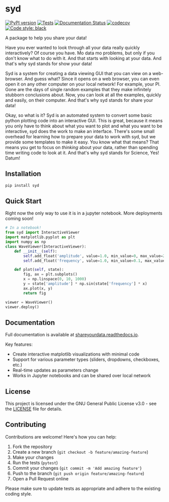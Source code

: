 # syd

[![PyPI version](https://badge.fury.io/py/syd.svg)](https://badge.fury.io/py/syd)
[![Tests](https://github.com/landoskape/syd/actions/workflows/tests.yml/badge.svg)](https://github.com/landoskape/syd/actions/workflows/tests.yml)
[![Documentation Status](https://readthedocs.org/projects/shareyourdata/badge/?version=stable)](https://shareyourdata.readthedocs.io/en/stable/?badge=stable)
[![codecov](https://codecov.io/gh/landoskape/syd/branch/main/graph/badge.svg)](https://codecov.io/gh/landoskape/syd)
[![Code style: black](https://img.shields.io/badge/code%20style-black-000000.svg)](https://github.com/psf/black)


A package to help you share your data!

Have you ever wanted to look through all your data really quickly interactively? Of course you have. Mo data mo problems, but only if you don't know what to do with it. And that starts with looking at your data. And that's why syd stands for show your data! 

Syd is a system for creating a data viewing GUI that you can view on a web-browser. And guess what? Since it opens on a web browser, you can even open it on any other computer on your local network! For example, your PI. Gone are the days of single random examples that they make infinitely stubborn conclusions about. Now, you can look at all the examples, quickly and easily, on their computer. And that's why syd stands for share your data!

Okay, so what is it? Syd is an automated system to convert some basic python plotting code into an interactive GUI. This is great, because it means you only have to think about what you want to plot and what you want to be interactive, syd does the work to make an interface. There's some small overhead for learning how to prepare your data to work with syd, but we provide some templates to make it easy. You know what that means? That means you get to focus on _thinking_ about your data, rather than spending time writing code to look at it. And that's why syd stands for Science, Yes! Datum!

## Installation

```bash
pip install syd
```

## Quick Start
Right now the only way to use it is in a jupyter notebook. More deployments coming soon!
```python
# In a notebook! 
from syd import InteractiveViewer
import matplotlib.pyplot as plt
import numpy as np
class WaveViewer(InteractiveViewer):
    def __init__(self):
        self.add_float('amplitude', value=1.0, min_value=0, max_value=2)
        self.add_float('frequency', value=1.0, min_value=0.1, max_value=5)

    def plot(self, state):
        fig, ax = plt.subplots()
        x = np.linspace(0, 10, 1000)
        y = state['amplitude'] * np.sin(state['frequency'] * x)
        ax.plot(x, y)
        return fig

viewer = WaveViewer()
viewer.deploy()
```

## Documentation

Full documentation is available at [shareyourdata.readthedocs.io](https://shareyourdata.readthedocs.io/).

Key features:
- Create interactive matplotlib visualizations with minimal code
- Support for various parameter types (sliders, dropdowns, checkboxes, etc.)
- Real-time updates as parameters change
- Works in Jupyter notebooks and can be shared over local network

## License

This project is licensed under the GNU General Public License v3.0 - see the [LICENSE](LICENSE) file for details.

## Contributing

Contributions are welcome! Here's how you can help:

1. Fork the repository
2. Create a new branch (`git checkout -b feature/amazing-feature`)
3. Make your changes
4. Run the tests (`pytest`)
5. Commit your changes (`git commit -m 'Add amazing feature'`)
6. Push to the branch (`git push origin feature/amazing-feature`)
7. Open a Pull Request online

Please make sure to update tests as appropriate and adhere to the existing coding style.